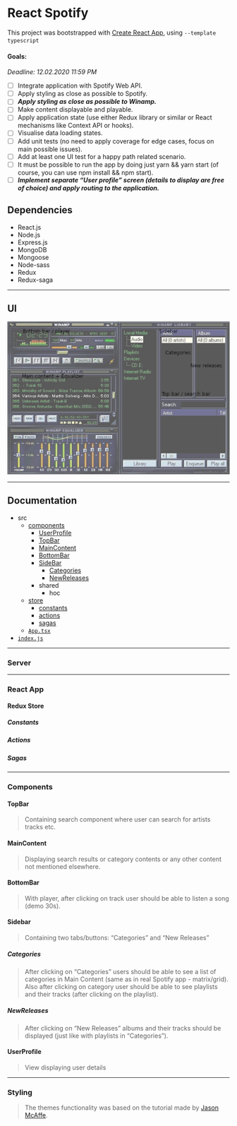 # React Spotify
This project was bootstrapped with [Create React App](https://github.com/facebook/create-react-app), using `--template typescript`
#### Goals:
*Deadline: 12.02.2020 11:59 PM*
- [ ] Integrate application with Spotify Web API.
- [ ] Apply styling as close as possible to Spotify.
- [ ] ***Apply styling as close as possible to Winamp.***
- [ ] Make content displayable and playable.
- [ ] Apply application state (use either Redux library or similar or React mechanisms like
Context API or hooks).
- [ ] Visualise data loading states.
- [ ] Add unit tests (no need to apply coverage for edge cases, focus on main possible
issues).
- [ ] Add at least one UI test for a happy path related scenario.
- [ ] It must be possible to run the app by doing just yarn &amp;&amp; yarn start (of course,
you can use npm install &amp;&amp; npm start).
- [ ] ***Implement separate “User profile” screen (details to display are free of choice) and
apply routing to the application.***

## Dependencies
- React.js
- Node.js
- Express.js
- MongoDB
- Mongoose 
- Node-sass
- Redux 
- Redux-saga

---

## UI
![ui](spotify-winamp-concept.png)

---

## Documentation
- src
    - [components](#components)
        - [UserProfile](#userprofile)
        - [TopBar](#topbar)
        - [MainContent](#maincontent)
        - [BottomBar](#bottombar)
        - [SideBar](#sidebar)
            - [Categories](#categories)
            - [NewReleases](#newreleases)
        - shared
            - hoc
    - [store](#redux-store)
        - [constants](#constants)
        - [actions](#actions)
        - [sagas](#sagas) 
    - [`App.tsx`](#react-app)
- [`index.js`](#server)

---

### Server

---

### React App

#### Redux Store
##### Constants 
##### Actions
##### Sagas

---

### Components 
#### TopBar
> Containing search component where user can search for artists tracks etc.

#### MainContent
> Displaying search results or category contents or any other content
not mentioned elsewhere.

#### BottomBar
> With player, after clicking on track user should be able to listen a song
(demo 30s).

#### Sidebar
> Containing two tabs/buttons: “Categories” and “New Releases”

##### Categories
> After clicking on “Categories” users should be able to see a list
of categories in Main Content (same as in real Spotify app - matrix/grid). Also
after clicking on category user should be able to see playlists and their tracks
(after clicking on the playlist).

##### NewReleases
> After clicking on “New Releases” albums and their tracks
should be displayed (just like with playlists in “Categories”).

#### UserProfile
> View displaying user details

---

### Styling
> The themes functionality was based on the tutorial made by [Jason McAffe](https://www.google.com/search?q=themes+scss+react&oq=themes+scss+react&aqs=chrome..69i57j35i39j0l6.7231j0j7&sourceid=chrome&ie=UTF-8).
